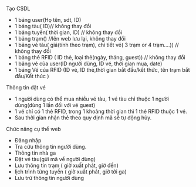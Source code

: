Tạo CSDL
- 1 bảng user(Họ tên, sdt, ID)
- 1 bảng tàu( ID)// không thay đổi
- 1 bảng tuyến( thời gian, ID)    // không thay đổi
- 1 bảng trạm()                   //lên web lưu lại, không thay đổi
- 1 bảng vé tàu( giá(tính theo trạm), chi tiết vé( 3 trạm or 4 trạm....))       // không thay đổi
- 1 bảng thẻ RFID ( ID thẻ, loại thẻ(ngày, tháng, guest))         // không thay đổi
- 1 bảng vé của user(ID người dùng, ID vé, thời gian mua, date)
- 1 bảng Vé của RFID (ID vé, ID thẻ,thời gian bắt đầu/kết thức, tên trạm bắt đầu/Kết thúc )

Thông tin đặt vé
- 1 người dùng có thể mua nhiều vé tàu, 1 vé tàu chỉ thuộc 1 người dùng(dùng 1 lần đối với vé guest)
- 1 vé chỉ có 1 thẻ RFID, trong 1 khoảng thời gian thì 1 thẻ RFID thuộc 1 vé.
- Sau thời gian nhận thẻ theo quy định mã sẽ tự động hủy.



Chức năng cụ thể web
- Đăng nhập
- Tra cứu thông tin người dùng.
- Thông tin nhà ga
- Đặt vé tàu(gửi mã về người dùng)
- Lưu thông tin trạm ( giờ xuất phát, giờ đến)
- lịch trình từng tuyến ( giờ xuất phát, giờ tới ga)
- Lưu trữ thông tin người dùng